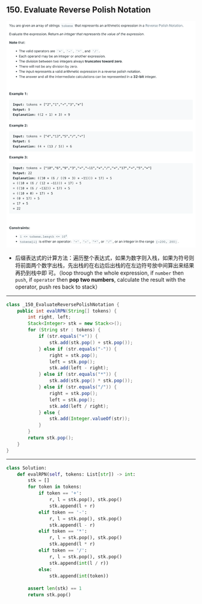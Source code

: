 ## 150. Evaluate Reverse Polish Notation
![](img/2023-04-07-22-35-36.png)

- 后缀表达式的计算方法：遍历整个表达式，如果为数字则入栈，如果为符号则将前面两个数字出栈，先出栈的在右边后出栈的在左边符号放中间算出来结果再扔到栈中即
  可。（loop through the whole expression, if `number` then `push`, if `operator` then **pop two numbers**, calculate the 
  result with the operator, push res back to stack）
---

```java
class _150_EvaluateReversePolishNotation {
    public int evalRPN(String[] tokens) {
        int right, left;
        Stack<Integer> stk = new Stack<>();
        for (String str : tokens) {
            if (str.equals("+")) {
                stk.add(stk.pop() + stk.pop());
            } else if (str.equals("-")) {
                right = stk.pop();
                left = stk.pop();
                stk.add(left - right);
            } else if (str.equals("*")) {
                stk.add(stk.pop() * stk.pop());
            } else if (str.equals("/")) {
                right = stk.pop();
                left = stk.pop();
                stk.add(left / right);
            } else {
                stk.add(Integer.valueOf(str));
            }
        }
        return stk.pop();
    }
}
```
---

```py
class Solution:
    def evalRPN(self, tokens: List[str]) -> int:
        stk = []
        for token in tokens:
            if token == '+':
                r, l = stk.pop(), stk.pop()
                stk.append(l + r)
            elif token == '-':
                r, l = stk.pop(), stk.pop()
                stk.append(l - r)                
            elif token == '*':
                r, l = stk.pop(), stk.pop()
                stk.append(l * r)        
            elif token == '/':
                r, l = stk.pop(), stk.pop()
                stk.append(int(l / r))                       
            else:
                stk.append(int(token))
        
        assert len(stk) == 1
        return stk.pop()
```

